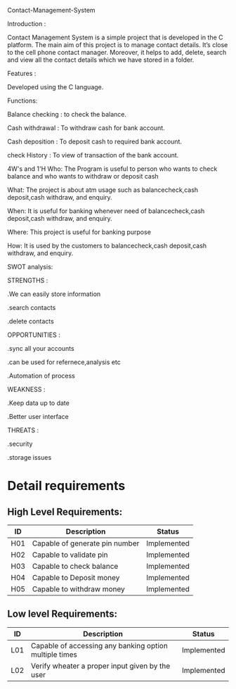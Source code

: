 Contact-Management-System

Introduction :

Contact Management System is a simple project that is developed in the C platform. The main aim of this project is to manage contact details. It’s close to the cell phone contact manager. Moreover, it helps to add, delete, search and view all the contact details which we have stored in a folder.

Features :

Developed using the C language.


Functions:

Balance checking : to check the balance.

Cash withdrawal : To withdraw cash for bank account.

Cash deposition : To deposit cash to required bank account.

check History : To view of transaction of the bank account.

4W's and 1'H
Who:
The Program is useful to person who wants to check balance and who wants to withdraw or deposit cash

What:
The project is about atm usage such as balancecheck,cash deposit,cash withdraw, and enquiry.

When:
It is useful for banking whenever need of balancecheck,cash deposit,cash withdraw, and enquiry.

Where:
This project is useful for banking purpose

How:
It is used by the customers to balancecheck,cash deposit,cash withdraw, and enquiry.


SWOT analysis:

STRENGTHS :

.We can easily store information

.search contacts

.delete contacts

OPPORTUNITIES :

.sync all your accounts

.can be used for refernece,analysis etc

.Automation of process

WEAKNESS :

.Keep data up to date

.Better user interface

THREATS :

.security

.storage issues

# Detail requirements
## High Level Requirements:

| ID | Description | Status |
| --- | --- | --- |
| H01 | Capable of generate pin number | Implemented |
| H02 | Capable to validate pin | Implemented |
| H03 | Capable to check balance| Implemented |
| H04 | Capable to Deposit money| Implemented |
| H05 | Capable to withdraw money| Implemented |

##  Low level Requirements:

| ID | Description | Status |
| --- | --- | --- |
| L01 | Capable of accessing any banking option multiple times|Implemented |
| L02 | Verify wheater a proper input given by the user| Implemented |

